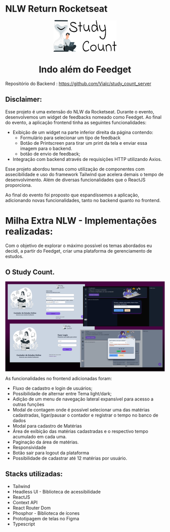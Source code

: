 # NLW Return Rocketseat

<div align="center">
<img src="https://github.com/Vialc/nlw-return-rocketseat/blob/main/src/assets/logo.svg" width="200" height="100" align="center">
<h1>Indo além do Feedget</h1>
</div>
<div></div>

Repositório do Backend : https://github.com/Vialc/study_count_server


## Disclaimer:

Esse projeto é uma extensão do NLW da Rocketseat. Durante o evento, desenvolvemos um widget de feedbacks nomeado como Feedget. 
Ao final do evento, a aplicação frontend tinha as seguintes funcionalidades:

- Exibição de um widget na parte inferior direita da página contendo:
  - Formulário para selecionar um tipo de feedback
  - Botão de Printscreen para tirar um print da tela e enviar essa imagem para o backend.
  - botão de envio de feedback;
- Integração com backend através de requisições HTTP utilizando Axios.

Esse projeto abordou temas como utilização de componentes com assecibilidade e uso do framework Tailwind que acelera demais o tempo de desenvolvimento.
Além de diversas funcionalidades que o ReactJS proporciona.

Ao final do evento foi proposto que espandíssemos a aplicação, adicionando novas funcionalidades, tanto no backend quanto no frontend.

# Milha Extra NLW - Implementações realizadas:

Com o objetivo de explorar o máximo possível os temas abordados eu decidi, a partir do Feedget, criar uma plataforma de gerenciamento de estudos.

## O Study Count.

<div align="center">
<img src="https://github.com/Vialc/nlw-return-rocketseat/blob/main/src/assets/telas.png"  align="center">

</div>
<div></div>

As funcionalidades no frontend adicionadas foram:

- Fluxo de cadastro e login de usuários;
- Possibilidade de alternar entre Tema light/dark;
- Adição de um menu de navegação lateral expansível para acesso a outras funções
- Modal de contagem onde é possível selecionar uma das matérias cadastradas, ligar/pausar o contador e registrar o tempo no banco de dados
- Modal para cadastro de Matérias
- Área de exibição das matérias cadastradas e o respectivo tempo acumulado em cada uma.
- Paginação da área de matérias.
- Responsividade
- Botão sair para logout da plataforma
- Possibilidade de cadastrar até 12 matérias por usuário.

## Stacks utilizadas:

- Tailwind
- Headless UI - Biblioteca de acessibilidade
- ReactJS
- Context API
- React Router Dom
- Phosphor - Biblioteca de ícones
- Prototipagem de telas no Figma
- Typescript
